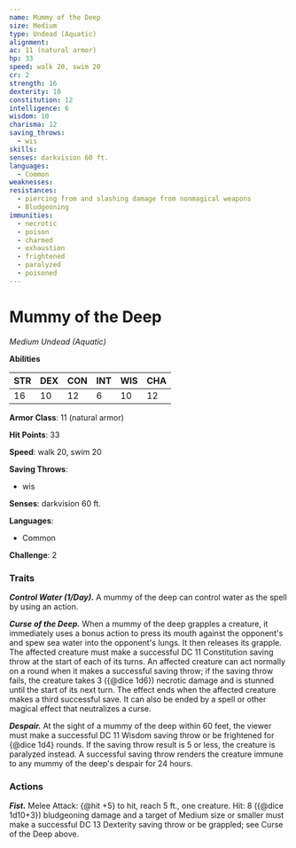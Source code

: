 ```yaml
---
name: Mummy of the Deep
size: Medium
type: Undead (Aquatic)
alignment: 
ac: 11 (natural armor)
hp: 33
speed: walk 20, swim 20
cr: 2
strength: 16
dexterity: 10
constitution: 12
intelligence: 6
wisdom: 10
charisma: 12
saving_throws:
  - wis
skills:
senses: darkvision 60 ft.
languages:
  - Common
weaknesses:
resistances:
  - piercing from and slashing damage from nonmagical weapons
  - Bludgeoning
immunities:
  - necrotic
  - poison
  - charmed
  - exhaustion
  - frightened
  - paralyzed
  - poisoned
---
```


# Mummy of the Deep

*Medium Undead (Aquatic)*

**Abilities**

| STR | DEX | CON | INT | WIS | CHA |
| --- | --- | --- | --- | --- | --- |
| 16 | 10 | 12 | 6 | 10 | 12 |

**Armor Class**: 11 (natural armor)

**Hit Points**: 33

**Speed**: walk 20, swim 20

**Saving Throws**:
  - wis

**Senses**: darkvision 60 ft.

**Languages**:
  - Common

**Challenge**: 2

### Traits
***Control Water (1/Day).*** A mummy of the deep can control water as the spell by using an action.

***Curse of the Deep.*** When a mummy of the deep grapples a creature, it immediately uses a bonus action to press its mouth against the opponent's and spew sea water into the opponent's lungs. It then releases its grapple. The affected creature must make a successful DC 11 Constitution saving throw at the start of each of its turns. An affected creature can act normally on a round when it makes a successful saving throw; if the saving throw fails, the creature takes 3 ({@dice 1d6}) necrotic damage and is stunned until the start of its next turn. The effect ends when the affected creature makes a third successful save. It can also be ended by a spell or other magical effect that neutralizes a curse.

***Despair.*** At the sight of a mummy of the deep within 60 feet, the viewer must make a successful DC 11 Wisdom saving throw or be frightened for {@dice 1d4} rounds. If the saving throw result is 5 or less, the creature is paralyzed instead. A successful saving throw renders the creature immune to any mummy of the deep's despair for 24 hours.

### Actions
***Fist.*** Melee Attack: {@hit +5} to hit, reach 5 ft., one creature. Hit: 8 ({@dice 1d10+3}) bludgeoning damage and a target of Medium size or smaller must make a successful DC 13 Dexterity saving throw or be grappled; see Curse of the Deep above.

